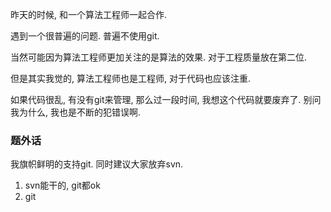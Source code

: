 昨天的时候, 和一个算法工程师一起合作.

遇到一个很普遍的问题. 普遍不使用git. 

当然可能因为算法工程师更加关注的是算法的效果. 对于工程质量放在第二位.

但是其实我觉的, 算法工程师也是工程师, 对于代码也应该注重.

如果代码很乱, 有没有git来管理, 那么过一段时间, 我想这个代码就要废弃了. 别问我为什么, 我也是不断的犯错误啊.






### 题外话

我旗帜鲜明的支持git. 同时建议大家放弃svn.
1. svn能干的, git都ok
2. git
